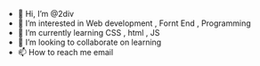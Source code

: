 - 👋 Hi, I’m @2div
- 👀 I’m interested in Web development , Fornt End , Programming
- 🌱 I’m currently learning CSS , html , JS 
- 💞️ I’m looking to collaborate on learning
- 📫 How to reach me email

<!---
2div/2div is a ✨ special ✨ repository because its `README.md` (this file) appears on your GitHub profile.
You can click the Preview link to take a look at your changes.
--->
